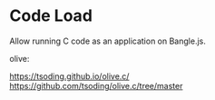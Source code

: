 # Code Load

Allow running C code as an application on Bangle.js.

olive:

https://tsoding.github.io/olive.c/
https://github.com/tsoding/olive.c/tree/master

